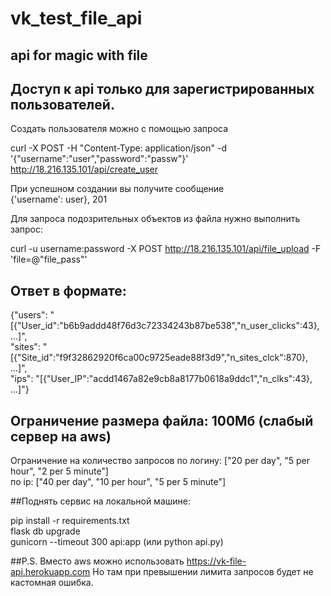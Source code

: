 # vk_test_file_api
## api for magic with file

## Доступ к api только для зарегистрированных пользователей.
Создать пользователя можно с помощью запроса

curl -X POST -H "Content-Type: application/json" -d '{"username":"user","password":"passw"}' http://18.216.135.101/api/create_user

При успешном создании вы получите сообщение\
{'username': user}, 201


Для запроса подозрительных объектов из файла нужно выполнить запрос:

curl -u username:password -X POST http://18.216.135.101/api/file_upload -F 'file=@"file_pass"'

## Ответ в формате:

{"users": "[{\"User_id\":\"b6b9addd48f76d3c72334243b87be538\",\"n_user_clicks\":43}, ...]",\
 "sites": "[{\"Site_id\":\"f9f32862920f6ca00c9725eade88f3d9\",\"n_sites_clck\":870}, ...]",\
 "ips": "[{\"User_IP\":\"acdd1467a82e9cb8a8177b0618a9ddc1\",\"n_clks\":43}, ...]"}

## Ограничение размера файла: 100Мб (слабый сервер на aws)
Ограничение на количество запросов по логину: ["20 per day", "5 per hour", "2 per 5 minute"]\
по ip: ["40 per day", "10 per hour", "5 per 5 minute"]

##Поднять сервис на локальной машине:

pip install -r requirements.txt\
flask db upgrade\
gunicorn --timeout 300 api:app (или python api.py)

##P.S.
Вместо aws можно использовать https://vk-file-api.herokuapp.com
Но там при превышении лимита запросов будет не кастомная ошибка.